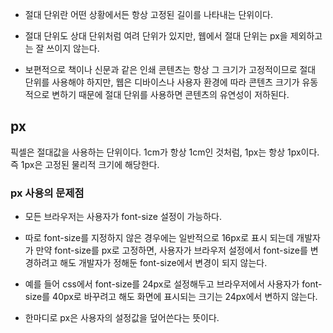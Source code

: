 - 절대 단위란 어떤 상황에서든 항상 고정된 길이를 나타내는 단위이다. 
- 절대 단위도 상대 단위처럼 여려 단위가 있지만, 웹에서 절대 단위는 px을 제외하고는 잘 쓰이지 않는다. 

- 보편적으로 책이나 신문과 같은 인쇄 콘텐츠는 항상 그 크기가 고정적이므로 절대 단위를 사용해야 하지만, 웹은 디바이스나 사용자 환경에 따라 콘텐츠 크기가 유동적으로 변하기 때문에 절대 단위를 사용하면 콘텐츠의 유연성이 저하된다.

## px

픽셀은 절대값을 사용하는 단위이다. 1cm가 항상 1cm인 것처럼, 1px는 항상 1px이다. 즉 1px은 고정된 물리적 크기에 해당한다.


### px 사용의 문제점

- 모든 브라우저는 사용자가 font-size 설정이 가능하다.

- 따로 font-size를 지정하지 않은 경우에는 일반적으로 16px로 표시 되는데 개발자가 만약 font-size를 px로 고정하면, 사용자가 브라우저 설정에서 font-size를 변경하려고 해도 개발자가 정해둔 font-size에서 변경이 되지 않는다.  

- 예를 들어 css에서 font-size를 24px로 설정해두고 브라우저에서 사용자가 font-size를 40px로 바꾸려고 해도 화면에 표시되는 크기는 24px에서 변하지 않는다.  

- 한마디로 px은 사용자의 설정값을 덮어쓴다는 뜻이다.